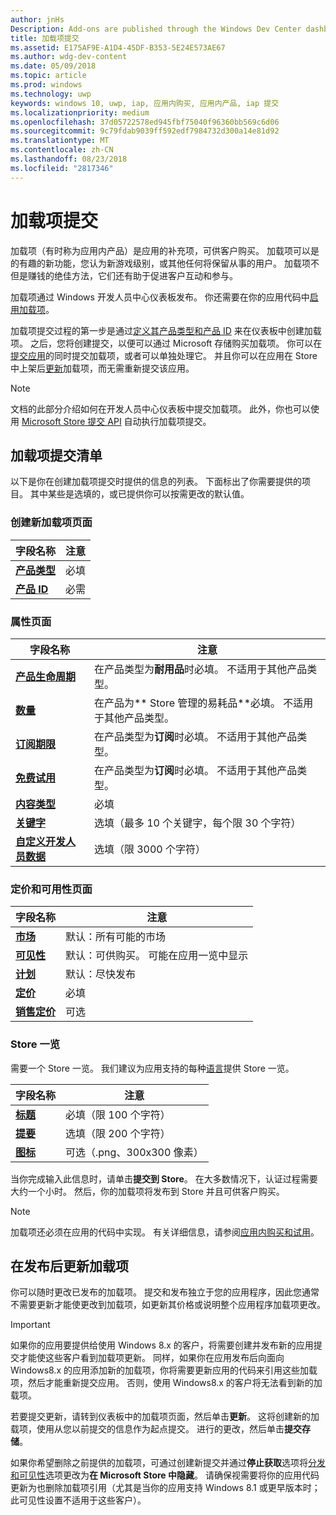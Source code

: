 ```yaml
---
author: jnHs
Description: Add-ons are published through the Windows Dev Center dashboard.
title: 加载项提交
ms.assetid: E175AF9E-A1D4-45DF-B353-5E24E573AE67
ms.author: wdg-dev-content
ms.date: 05/09/2018
ms.topic: article
ms.prod: windows
ms.technology: uwp
keywords: windows 10, uwp, iap, 应用内购买, 应用内产品, iap 提交
ms.localizationpriority: medium
ms.openlocfilehash: 37d05722578ed945fbf75040f96360bb569c6d06
ms.sourcegitcommit: 9c79fdab9039ff592edf7984732d300a14e81d92
ms.translationtype: MT
ms.contentlocale: zh-CN
ms.lasthandoff: 08/23/2018
ms.locfileid: "2817346"
---
```

# <a name="add-on-submissions"></a>加载项提交

加载项（有时称为应用内产品）是应用的补充项，可供客户购买。 加载项可以是的有趣的新功能，您认为新游戏级别，或其他任何将保留从事的用户。 加载项不但是赚钱的绝佳方法，它们还有助于促进客户互动和参与。

加载项通过 Windows 开发人员中心仪表板发布。 你还需要在你的应用代码中[启用加载项](../monetize/in-app-purchases-and-trials.md)。

加载项提交过程的第一步是通过[定义其产品类型和产品 ID](set-your-add-on-product-id.md) 来在仪表板中创建加载项。 之后，您将创建提交，以便可以通过 Microsoft 存储购买加载项。 你可以在[提交应用](app-submissions.md)的同时提交加载项，或者可以单独处理它。 并且你可以在应用在 Store 中上架后[更新](#updating-an-add-on-after-publication)加载项，而无需重新提交该应用。

> [!NOTE]
> 文档的此部分介绍如何在开发人员中心仪表板中提交加载项。 此外，你也可以使用 [Microsoft Store 提交 API](../monetize/create-and-manage-submissions-using-windows-store-services.md) 自动执行加载项提交。


## <a name="checklist-for-submitting-an-add-on"></a>加载项提交清单

以下是你在创建加载项提交时提供的信息的列表。 下面标出了你需要提供的项目。 其中某些是选填的，或已提供你可以按需更改的默认值。


### <a name="create-a-new-add-on-page"></a>创建新加载项页面

| 字段名称                    | 注意                            |
|-------------------------------|----------------------------------|
| [**产品类型**](set-your-add-on-product-id.md#product-type)      | 必填 |  
| [**产品 ID**](set-your-add-on-product-id.md#product-id)          | 必需 |        


### <a name="properties-page"></a>属性页面

| 字段名称                    | 注意                              |   
|-------------------------------|------------------------------------|
| [**产品生命周期**](enter-add-on-properties.md#product-lifetime)  | 在产品类型为**耐用品**时必填。 不适用于其他产品类型。 |
| [**数量**](enter-add-on-properties.md#quantity)  | 在产品为** Store 管理的易耗品**必填。 不适用于其他产品类型。 |
| [**订阅期限**](enter-add-on-properties.md#subscription-period)          | 在产品类型为**订阅**时必填。 不适用于其他产品类型。       |  
| [**免费试用**](enter-add-on-properties.md#free-trial)          | 在产品类型为**订阅**时必填。 不适用于其他产品类型。       |
| [**内容类型**](enter-add-on-properties.md#content-type)          | 必填    |               
| [**关键字**](enter-add-on-properties.md#keywords)                  | 选填（最多 10 个关键字，每个限 30 个字符） |
| [**自定义开发人员数据**](enter-add-on-properties.md#custom-developer-data)   | 选填（限 3000 个字符）            |


### <a name="pricing-and-availability-page"></a>定价和可用性页面

| 字段名称                    | 注意                                       |
|-------------------------------|---------------------------------------------|
| [**市场**](set-add-on-pricing-and-availability.md#markets)  | 默认：所有可能的市场 |
| [**可见性**](set-add-on-pricing-and-availability.md#visibility)   | 默认：可供购买。 可能在应用一览中显示 |
| [**计划**](set-add-on-pricing-and-availability.md#schedule)    | 默认：尽快发布
| [**定价**](set-add-on-pricing-and-availability.md#pricing)                | 必填                                    |
| [**销售定价**](put-apps-and-add-ons-on-sale.md)               | 可选                    |


### <a name="store-listings"></a>Store 一览

需要一个 Store 一览。 我们建议为应用支持的每种[语言](create-add-on-store-listings.md#store-listing-languages)提供 Store 一览。

| 字段名称                    | 注意                                       |
|-------------------------------|---------------------------------------------|
| [**标题**](create-add-on-store-listings.md#title)                    | 必填（限 100 个字符）           |
| [**提要**](create-add-on-store-listings.md#description)       | 选填（限 200 个字符）            |
| [**图标**](create-add-on-store-listings.md#icon)                    | 可选（.png、300x300 像素）            |


当你完成输入此信息时，请单击**提交到 Store**。 在大多数情况下，认证过程需要大约一个小时。 然后，你的加载项将发布到 Store 并且可供客户购买。

> [!NOTE]
> 加载项还必须在应用的代码中实现。 有关详细信息，请参阅[应用内购买和试用](../monetize/in-app-purchases-and-trials.md)。


## <a name="updating-an-add-on-after-publication"></a>在发布后更新加载项

你可以随时更改已发布的加载项。 提交和发布独立于您的应用程序，因此您通常不需要更新才能使更改到加载项，如更新其价格或说明整个应用程序加载项更改。

> [!IMPORTANT]
> 如果你的应用要提供给使用 Windows 8.x 的客户，将需要创建并发布新的应用提交才能使这些客户看到加载项更新。 同样，如果你在应用发布后向面向 Windows8.x 的应用添加新的加载项，你将需要更新应用的代码来引用这些加载项，然后才能重新提交应用。 否则，使用 Windows8.x 的客户将无法看到新的加载项。

若要提交更新，请转到仪表板中的加载项页面，然后单击**更新**。 这将创建新的加载项，使用从您以前提交的信息作为起点提交。 进行的更改，然后单击**提交存储**。

如果你希望删除之前提供的加载项，可通过创建新提交并通过**停止获取**选项将[分发和可见性](set-add-on-pricing-and-availability.md)选项更改为**在 Microsoft Store 中隐藏**。 请确保视需要将你的应用代码更新为也删除加载项引用（尤其是当你的应用支持 Windows 8.1 或更早版本时；此可见性设置不适用于这些客户）。
